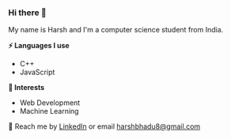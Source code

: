 ### Hi there 👋

My name is Harsh and I'm a computer science student from India.

**⚡ Languages I use** 
* C++ 
* JavaScript 

**🌱 Interests**
* Web Development 
* Machine Learning 

💬 Reach me by [LinkedIn](https://www.linkedin.com/in/harsh-bhadu-2382ba212/) or email harshbhadu8@gmail.com
